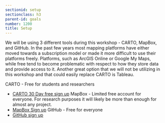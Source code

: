 ```yaml
---
sectionid: setup
sectionclass: h3
parent-id: goals
number: 1200
title: Setup
---
```

We will be using 3 different tools during this workshop - CARTO, MapBox, and GitHub. In the past few years most mapping platforms have either moved towards a subscription model or made it more difficult to use their platforms freely. Platforms, such as ArcGIS Online or Google My Maps, while free tend to become problematic with respect to how they store data and provide access to it. Another great option that we will not be utilizing in this workshop and that could easily replace CARTO is Tableau. 

CARTO - Free for students and researchers
* [CARTO 30 Day free sign up](https://carto.com/signup/)
MapBox - Limited free account for everyone. For research purposes it will likely be more than enough for almost any project.
* [MapBox Sign up](https://www.mapbox.com/signup/)
GitHub - Free for everyone
* [GitHub sign up](https://github.com/join?source=header-home)
